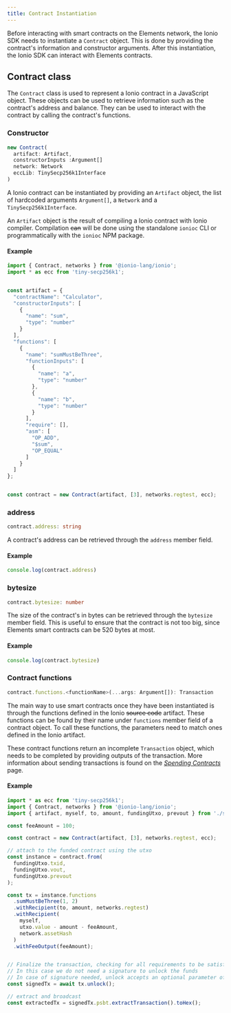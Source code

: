 ```yaml
---
title: Contract Instantiation
---
```


Before interacting with smart contracts on the Elements network, the Ionio SDK needs to instantiate a `Contract` object. This is done by providing the contract's information and constructor arguments. After this instantiation, the Ionio SDK can interact with Elements contracts.


## Contract class
The `Contract` class is used to represent a Ionio contract in a JavaScript object. These objects can be used to retrieve information such as the contract's address and balance. They can be used to interact with the contract by calling the contract's functions.

### Constructor
```ts
new Contract(
  artifact: Artifact,
  constructorInputs :Argument[]
  network: Network
  eccLib: TinySecp256k1Interface
)
```

A Ionio contract can be instantiated by providing an `Artifact` object, the list of hardcoded arguments `Argument[]`, a `Network` and a `TinySecp256k1Interface`.

An `Artifact` object is the result of compiling a Ionio contract with Ionio compiler. Compilation ~~can~~ will be done using the standalone `ionioc` CLI or programmatically with the `ionioc` NPM package.


#### Example
```ts
import { Contract, networks } from '@ionio-lang/ionio';
import * as ecc from 'tiny-secp256k1';


const artifact = {
  "contractName": "Calculator",
  "constructorInputs": [
    {
      "name": "sum",
      "type": "number"
    }
  ],
  "functions": [
    {
      "name": "sumMustBeThree",
      "functionInputs": [
        {
          "name": "a",
          "type": "number"
        },
        {
          "name": "b",
          "type": "number"
        }
      ],
      "require": [],
      "asm": [
        "OP_ADD",
        "$sum",
        "OP_EQUAL"
      ]
    }
  ]
};


const contract = new Contract(artifact, [3], networks.regtest, ecc);
```

### address
```ts
contract.address: string
```

A contract's address can be retrieved through the `address` member field.

#### Example
```ts
console.log(contract.address)
```

### bytesize
```ts
contract.bytesize: number
```

The size of the contract's in bytes can be retrieved through the `bytesize` member field. This is useful to ensure that the contract is not too big, since Elements smart contracts can be 520 bytes at most.

#### Example
```ts
console.log(contract.bytesize)
```

### Contract functions
```ts
contract.functions.<functionName>(...args: Argument[]): Transaction
```

The main way to use smart contracts once they have been instantiated is through the functions defined in the Ionio ~~source code~~ artifact. These functions can be found by their name under `functions` member field of a contract object. To call these functions, the parameters need to match ones defined in the Ionio artifact.

These contract functions return an incomplete `Transaction` object, which needs to be completed by providing outputs of the transaction. More information about sending transactions is found on the [*Spending Contracts*](/docs/sdk/transactions) page.

#### Example
```ts
import * as ecc from 'tiny-secp256k1';
import { Contract, networks } from '@ionio-lang/ionio';
import { artifact, myself, to, amount, fundingUtxo, prevout } from './somewhere';

const feeAmount = 100;

const contract = new Contract(artifact, [3], networks.regtest, ecc);

// attach to the funded contract using the utxo
const instance = contract.from(
  fundingUtxo.txid, 
  fundingUtxo.vout, 
  fundingUtxo.prevout
);

const tx = instance.functions
  .sumMustBeThree(1, 2)
  .withRecipient(to, amount, networks.regtest)
  .withRecipient(
    myself, 
    utxo.value - amount - feeAmount, 
    network.assetHash
  )
  .withFeeOutput(feeAmount);


// Finalize the transaction, checking for all requirements to be satisfied. 
// In this case we do not need a signature to unlock the funds
// In case of signature needed, unlock accepts an optional parameter of Signer interface
const signedTx = await tx.unlock();

// extract and broadcast
const extractedTx = signedTx.psbt.extractTransaction().toHex();
```

